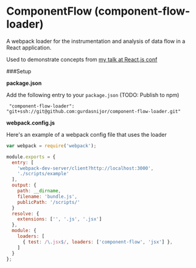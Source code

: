 # ComponentFlow (component-flow-loader)

A webpack loader for the instrumentation and analysis of data flow in a React application.

Used to demonstrate concepts from [my talk at React.js conf](http://conf.reactjs.com/schedule.html#unlocking-the-structure-of-your-react-applications-with-the-ast)




###Setup


**package.json**

Add the following entry to your `package.json`  (TODO: Publish to npm)

```
 "component-flow-loader": "git+ssh://git@github.com:gurdasnijor/component-flow-loader.git"
```


**webpack.config.js**

Here's an example of a webpack config file that uses the loader

```javascript
var webpack = require('webpack');

module.exports = {
  entry: [
    'webpack-dev-server/client?http://localhost:3000',
    './scripts/example'
  ],
  output: {
    path: __dirname,
    filename: 'bundle.js',
    publicPath: '/scripts/'
  }
  resolve: {
    extensions: ['', '.js', '.jsx']
  },
  module: {
    loaders: [
      { test: /\.jsx$/, loaders: ['component-flow', 'jsx'] },
    ]
  }
};
```
